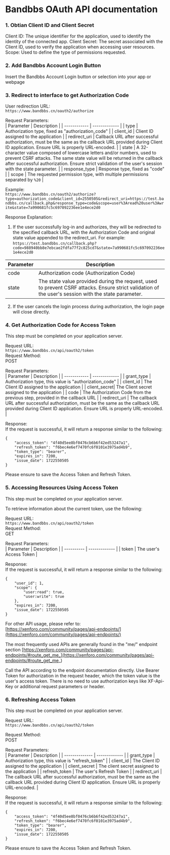 # Bandbbs OAuth API documentation

### 1. Obtian Client ID and Client Secret

Client ID: The unique identifier for the application, used to identify the identity of the connected app.
Client Secret: The secret associated with the Client ID, used to verify the application when accessing user resources.
Scope: Used to define the type of permissions requested.

### 2. Add Bandbbs Account Login Button

Insert the Bandbbs Account Login button or selection into your app or webpage  

### 3. Redirect to interface to get Authorization Code

User redirection URL:  
```https://www.bandbbs.cn/oauth2/authorize```  

Request Parameters:  
| Parameter    | Description  |
| ------------ | ------------- |
| type         | Authorization type, fixed as "authorization_code" |
| client_id    | Client ID assigned to the application |
| redirect_uri | Callback URL after successful authorization, must be the same as the callback URL provided during Client ID application. Ensure URL is properly URL-encoded. |
| state        | A 32-character value composed of lowercase letters and/or numbers, used to prevent CSRF attacks. The same state value will be returned in the callback after successful authorization. Ensure strict validation of the user's session with the state parameter. |
| response_type | Response type, fixed as "code" |
| scope        | The requested permission type, with multiple permissions separated by `%20` |

Example:  
```https://www.bandbbs.cn/oauth2/authorize?type=authorization_code&client_id=2550505&redirect_uri=https://test.bandbbs.cn/callback.php&response_type=code&scope=user%3Aread%20user%3Awrite&state=7a990681fc5c697092236ee1e4ece2d0```  

Response Explanation:  
1. If the user successfully log-in and authorizes, they will be redirected to the specified callback URL, with the Authorization Code and original state value appended to the redirect_uri. For example:  
```https://test.bandbbs.cn/callback.php?code=988940bb8e7ebcae2fdfa77f2c825cd7&state=7a990681fc5c697092236ee1e4ece2d0```  

| Parameter | Description  |
| --------- | ------------- |
| code      | Authorization code (Authorization Code) |
| state     | The state value provided during the request, used to prevent CSRF attacks. Ensure strict validation of the user's session with the state parameter. |

2. If the user cancels the login process during authorization, the login page will close directly.


### 4. Get Authorization Code for Access Token

This step must be completed on your application server.

Request URL:  
```https://www.bandbbs.cn/api/oauth2/token```  
Request Method:  
POST  

Request Parameters:  
| Parameter    | Description  |
| ------------ | ------------- |
| grant_type   | Authorization type, this value is "authorization_code" |
| client_id    | The Client ID assigned to the application |
| client_secret| The Client secret assigned to the application |
| code         | The Authorization Code from the previous step, provided in the callback URL |
| redirect_uri | The callback URL after successful authorization, must be the same as the callback URL provided during Client ID application. Ensure URL is properly URL-encoded. |

Response:  
If the request is successful, it will return a response similar to the following:
```
{
    "access_token": "4f40d5ee8bf0476cb6b6f42ed53247a1",
    "refresh_token": "f6bec4e6ef7470fc6f0101e3975ad4b9",
    "token_type": "bearer",
    "expires_in": 7200,
    "issue_date": 1722550505
}
```
Please ensure to save the Access Token and Refresh Token.

### 5. Accessing Resources Using Access Token  

This step must be completed on your application server.

To retrieve information about the current token, use the following:

Request URL:  
```https://www.bandbbs.cn/api/oauth2/token```  
Request Method:  
GET

Request Parameters:  
| Parameter  | Description  |
| ---------- | ------------- |
| token      | The user's Access Token |

Response:  
If the request is successful, it will return a response similar to the following:

```
{
    "user_id": 1,
    "scope": {
        "user:read": true,
        "user:write": true
    },
    "expires_in": 7200,
    "issue_date": 1722550505
}
```


For other API usage, please refer to:  
[https://xenforo.com/community/pages/api-endpoints/](https://xenforo.com/community/pages/api-endpoints/)

The most frequently used APIs are generally found in the "me/" endpoint section
[https://xenforo.com/community/pages/api-endpoints/#route_get_me_](https://xenforo.com/community/pages/api-endpoints/#route_get_me_)

Call the API according to the endpoint documentation directly.
Use Bearer Token for authorization in the request header, which the token value is the user's access token.
There is no need to use authorization keys like XF-Api-Key or additional request parameters or header.

### 6. Refreshing Access Token

This step must be completed on your application server.

Request URL:  
```https://www.bandbbs.cn/api/oauth2/token```  

Request Method:  
POST  

Request Parameters:  
| Parameter      | Description  |
| -------------- | ------------- |
| grant_type     | Authorization type, this value is "refresh_token" |
| client_id      | The Client ID assigned to the application |
| client_secret  | The client secret assigned to the application |
| refresh_token  | The user's Refresh Token |
| redirect_uri   | The callback URL after successful authorization, must be the same as the callback URL provided during Client ID application. Ensure URL is properly URL-encoded. |

Response:  
If the request is successful, it will return a response similar to the following:

```
{
    "access_token": "4f40d5ee8bf0476cb6b6f42ed53247a1",
    "refresh_token": "f6bec4e6ef7470fc6f0101e3975ad4b9",
    "token_type": "bearer",
    "expires_in": 7200,
    "issue_date": 1722550505
}
```

Please ensure to save the Access Token and Refresh Token.



